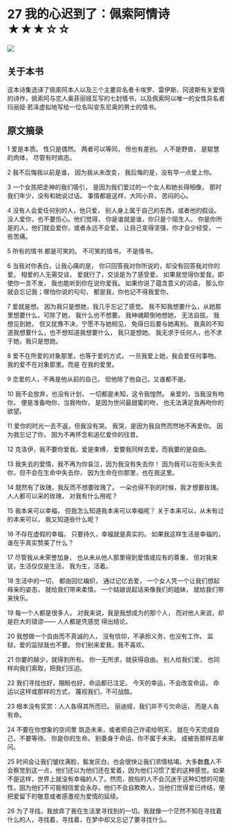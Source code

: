 # 27 我的心迟到了：佩索阿情诗 ★★★☆☆

![](27%20%E6%88%91%E7%9A%84%E5%BF%83%E8%BF%9F%E5%88%B0%E4%BA%86%EF%BC%9A%E4%BD%A9%E7%B4%A2%E9%98%BF%E6%83%85%E8%AF%97%20%E2%98%85%E2%98%85%E2%98%85%E2%98%86%E2%98%86/98A56E77-F8ED-4921-82B3-FDB00D144270.png)

## 关于本书

这本诗集选译了佩索阿本人以及三个主要异名者卡埃罗、雷伊斯、冈波斯有关爱情的诗作，佩索阿与恋人奥菲丽娅互写的七封情书，以及佩索阿以唯一的女性异名者玛丽娅·若泽虚拟地写给一位名叫安东尼奥的男士的情书。

## 原文摘录

1
爱是本质。
性只是偶然。
两者可以等同，
但也有差别。
人不是野兽，
是聪慧的肉体，
尽管有时病态。

2
我不后悔我以前是谁，
因为我从未改变，
我后悔的是，没有早一点爱上你。

3
一个女孩把走神的我们吸引，
是因为我们爱过的一个女人和她长得相像，
那时我们年少，没有和她说过话。
事情都是这样，大同小异，
苦闷的心。

4
没有人会爱任何别的人，他只爱，
别人身上属于自己的东西，或者他的假设。
没人爱你，也不要伤心。他们觉得，
你是谁就是谁，你只是个陌生人。
你是你所是的人，他们就会爱你，或者永远不会爱。
让自己变得坚强，你才会少经受，
一些苦痛。

5
所有的情书
都是可笑的。
不可笑的情书，
不是情书。

6
当我对你表白，让我心痛的是，
你只回答我对你所说的，却没有回答我对你的爱。
相爱的人无需交谈，
爱就行了，交谈是为了感受爱。
如果我觉得你爱我，即使你一言不发，
我也能听到你在说你爱我。
如果你说了蕴含意义的词语，
那么你就会忘记我；哪怕你说的句句，
都是我，你也记不得我爱你。

7
爱就是想。
因为我只是想她，我几乎忘记了感觉。
我不知我想要什么，从她那里想要什么，可除了她，
我什么也不想要。
我神魂颠倒地想她，
无法自拔。
我想见到她，
但又犹豫不决，宁愿不与她相见，
免得日后要与她离别。
我真的不知道我想要什么，也不想知道我想要什么，
我只是想她。
我无求于任何人，也不求于她，我只是想她。

8
爱不在所爱的对象那里，也等于爱的方式，
一旦我爱上她，我会爱任何事物。
我的爱不在对象那里。而是
在我的爱里。

9
恋爱的人，不再是他从前的自己，
但他除了他自己，又谁都不是。

10
我不会放弃，也没有计划，
一切都是未知，这令我惶然。
亲爱的，当我没有吻你，
便是准备吻你，当我吻你，
是因为世间最甜蜜的吻，
也无法满足我再吻你的欲望。

11
爱你的时光一去不返，但我没有哭。
我哭，是因为我自然而然地不再爱你。
因为我忘记了你，
因为不再怀念和追忆爱你的往昔。

12
克洛伊，我不要你爱我，爱是束缚，
爱要我同样去爱。而我要的是自由。

13
我失去的爱情，我不再为你哀泣，因为我没有失去你！
因为我可以在街头失去你，但不会在生命中失去你，
因为生命在你那里，也在我这里。

14
既然有了玫瑰，我反而不想要玫瑰了。
一朵也得不到的时候，我才想要玫瑰。
人人都可以采的玫瑰，
对我有什么用呢？

15
我本来可以幸福，
但我怎么知道我本来可以幸福呢？
关于本来可以，从未有过的本来可以，
我又知道些什么呢？

16
不存在虚假的幸福，
只要持久，幸福就是真实的。
如果我这样生活是幸福的，
谁在乎真实赞美了什么？

17
尽管我从未荣誉加身，
也从未从他人那里得到爱情或应有的尊重，
但对我来说，生活仅仅是生活，
我为生，活着。

18
生活中的一切，
都由回忆编织，
通过记忆去爱，
一个女人凭一个让我们想起母亲的姿态，
就给我们带来柔情。
一个姑娘说起话来像我们的姐妹，
就给我们带来快乐。

19
每一个人都是很多人。
对我来说，我是我想成为的那个人，
而对他人来说，却是巨大的错谬——
人人都是凭感觉
得出结论。

20
我想做一个自由而不真诚的人，
没有信仰，不承担义务，也没有工作。
监狱，爱的监狱我也不要。
你们别来爱我，我不喜欢。

21
你要的越少，就得到所有。
你一无所求，就获得自由。
别人给我们爱，
也同样向我们索取，把我们压迫。

22
我们寻找也好，期盼也好，命运都已注定。
今天的幸运，不会改变命运，
命运以这样或那样的方式，
蔑视我们，不可战胜。

23
根本没有奖赏：人人各得其所而已。
丽迪娅，我们并不亏欠命运，
而是人各有命。

24
不要在你想象的空间里
筑造未来，或者把自己许诺给明天，
就在今天完成自己，不要等待。
你是你的生命。
别委身于命运，你不属于未来。
成被告那样去审问。

25 时间会让我们皱纹满脸，鬓发灰白，也会很快让我们浓情枯竭。大多数蠢人不会察觉到这一点，他们还以为他们还在爱着，因为他们习惯了爱的这种感觉。如果不是这样，世界上就没有幸福的人了。然而，脱俗的人不会沉迷于这种幻想的可能性，因为他们不可能相信爱会永存，他们不会自欺欺人，当他们觉得爱已终结，便把爱留下的敬意或者感激视为爱情的延续。

26 为了寻找，我放弃了我在生活里寻找到的一切。我就像一个茫然不知在寻找着什么的人，寻找着，寻找着，在梦中却又忘记了要寻找什么。